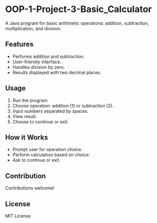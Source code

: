 # OOP-1-Project-3-Basic_Calculator

A Java program for basic arithmetic operations: addition, subtraction, multiplication, and division.

## Features

- Performs addition and subtraction.
- User-friendly interface.
- Handles division by zero.
- Results displayed with two decimal places.

## Usage

1. Run the program.
2. Choose operation: addition (1) or subtraction (2).
3. Input numbers separated by spaces.
4. View result.
5. Choose to continue or exit.

## How it Works

- Prompt user for operation choice.
- Perform calculation based on choice.
- Ask to continue or exit.

## Contribution

Contributions welcome!

## License

MIT License
